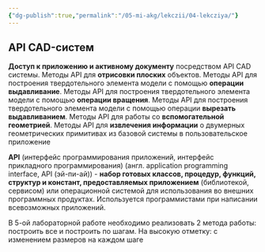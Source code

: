 ```yaml
---
{"dg-publish":true,"permalink":"/05-mi-akg/lekczii/04-lekcziya/"}
---
```


## API CAD-систем

**Доступ к приложению и активному документу** посредством API CAD системы.
Методы API для **отрисовки плоских** объектов.
Методы API для построения твердотельного элемента модели с помощью **операции выдавливание**.
Методы API для построения твердотельного элемента модели с помощью **операции вращения**.
Методы API для построения твердотельного элемента модели с помощью операции **вырезать выдавливанием**.
Методы API для работы со **вспомогательной геометрией**.
Методы API для **извлечения информации** о двумерных геометрических примитивах из базовой системы в пользовательское приложение

**API** (интерфейс программирования приложений, интерфейс прикладного программирования) (англ. application programming interface, API (эй-пи-ай)) - **набор готовых классов, процедур, функций, структур и констант, предоставляемых приложением** (библиотекой, сервисом) или операционной системой для использования во внешних программных продуктах. Используется программистами при написании всевозможных приложений.


В 5-ой лабораторной работе необходимо реализовать 2 метода работы: построить все и построить по шагам.
На высокую отметку: с изменением размеров на каждом шаге

